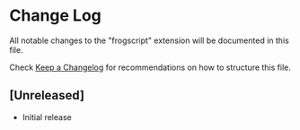# Change Log

All notable changes to the "frogscript" extension will be documented in this file.

Check [Keep a Changelog](http://keepachangelog.com/) for recommendations on how to structure this file.

## [Unreleased]

- Initial release